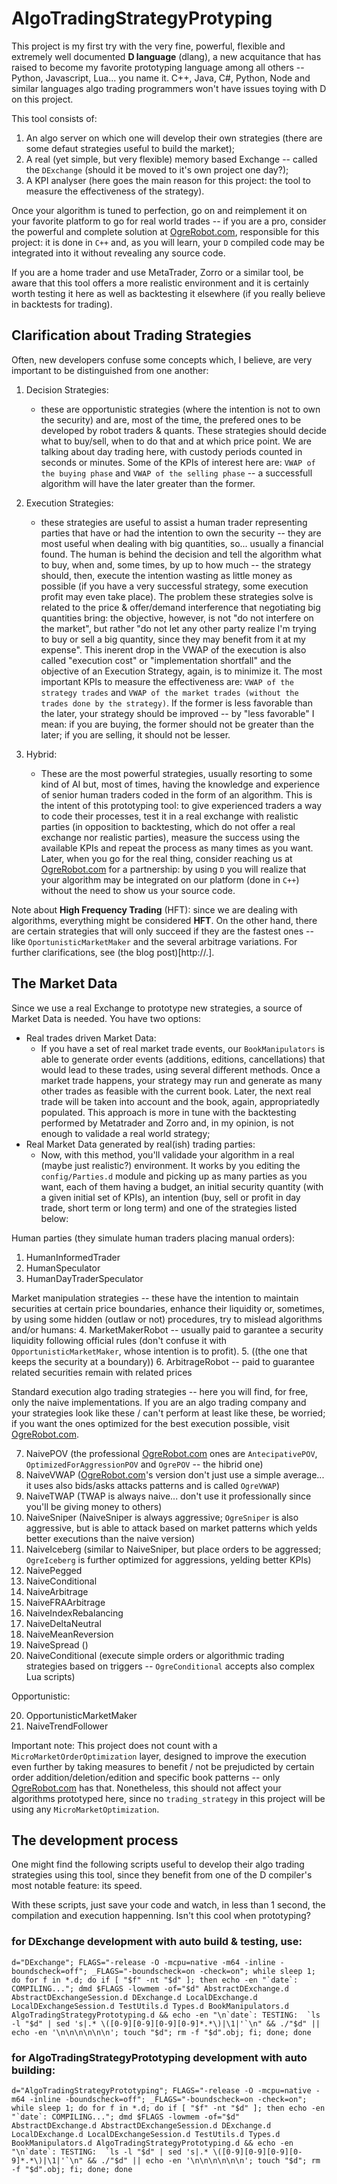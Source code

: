 # AlgoTradingStrategyProtyping

This project is my first try with the very fine, powerful, flexible and extremely well documented **D language** (dlang), a new acquitance that has raised to become my favorite prototyping language among all others -- Python, Javascript, Lua... you name it. C++, Java, C#, Python, Node and similar languages algo trading programmers won't have issues toying with D on this project.

This tool consists of:

  1. An algo server on which one will develop their own strategies (there are some defaut strategies useful to build the market);
  2. A real (yet simple, but very flexible) memory based Exchange -- called the `DExchange` (should it be moved to it's own project one day?);
  3. A KPI analyser (here goes the main reason for this project: the tool to measure the effectiveness of the strategy).

Once your algorithm is tuned to perfection, go on and reimplement it on your favorite platform to go for real world trades -- if you are a pro, consider the powerful and complete solution at [OgreRobot.com](https://OgreRobot.com/), responsible for this project: it is done in `C++` and, as you will learn, your `D` compiled code may be integrated into it without revealing any source code.

If you are a home trader and use MetaTrader, Zorro or a similar tool, be aware that this tool offers a more realistic environment and it is certainly worth testing it here as well as backtesting it elsewhere (if you really believe in backtests for trading).

## Clarification about Trading Strategies

Often, new developers confuse some concepts which, I believe, are very important to be distinguished from one another:

  1. Decision Strategies:
     * these are opportunistic strategies (where the intention is not to own the security) and are, most of the time, the prefered ones to be developed by robot traders & quants. These strategies should decide what to buy/sell, when to do that and at which price point. We are talking about day trading here, with custody periods counted in seconds or minutes. Some of the KPIs of interest here are: `VWAP of the buying phase` and `VWAP of the selling phase` -- a successfull algorithm will have the later greater than the former.

  2. Execution Strategies:
     * these strategies are useful to assist a human trader representing parties that have or had the intention to own the security -- they are most useful when dealing with big quantities, so... usually a financial found. The human is behind the decision and tell the algorithm what to buy, when and, some times, by up to how much -- the strategy should, then, execute the intention wasting as little money as possible (if you have a very successful strategy, some execution profit may even take place). The problem these strategies solve is related to the price & offer/demand interference that negotiating big quantities bring: the objective, however, is not "do not interfere on the market", but rather "do not let any other party realize I'm trying to buy or sell a big quantity, since they may benefit from it at my expense". This inerent drop in the VWAP of the execution is also called "execution cost" or "implementation shortfall" and the objective of an Execution Strategy, again, is to minimize it. The most important KPIs to measure the effectiveness are: `VWAP of the strategy trades` and `VWAP of the market trades (without the trades done by the strategy)`. If the former is less favorable than the later, your strategy should be improved -- by "less favorable" I mean: if you are buying, the former should not be greater than the later; if you are selling, it should not be lesser.

  3. Hybrid:
     * These are the most powerful strategies, usually resorting to some kind of AI but, most of times, having the knowledge and experience of senior human traders coded in the form of an algorithm. This is the intent of this prototyping tool: to give experienced traders a way to code their processes, test it in a real exchange with realistic parties (in opposition to backtesting, which do not offer a real exchange nor realistic parties), measure the success using the available KPIs and repeat the process as many times as you want. Later, when you go for the real thing, consider reaching us at [OgreRobot.com](https://OgreRobot.com/) for a partnership: by using `D` you will realize that your algorithm may be integrated on our platform (done in `C++`) without the need to show us your source code.

Note about **High Frequency Trading** (HFT): since we are dealing with algorithms, everything might be considered **HFT**. On the other hand, there are certain strategies that will only succeed if they are the fastest ones -- like `OportunisticMarketMaker` and the several arbitrage variations. For further clarifications, see (the blog post)[http://.].

## The Market Data

Since we use a real Exchange to prototype new strategies, a source of Market Data is needed. You have two options:
  - Real trades driven Market Data:
     * If you have a set of real market trade events, our `BookManipulators` is able to generate order events (additions, editions, cancellations) that would lead to these trades, using several different methods. Once a market trade happens, your strategy may run and generate as many other trades as feasible with the current book. Later, the next real trade will be taken into account and the book, again, appropriatedly populated. This approach is more in tune with the backtesting performed by Metatrader and Zorro and, in my opinion, is not enough to validade a real world strategy;
  - Real Market Data generated by real(ish) trading parties:
     * Now, with this method, you'll validade your algorithm in a real (maybe just realistic?) environment. It works by you editing the `config/Parties.d` module and picking up as many parties as you want, each of them having a budget, an initial security quantity (with a given initial set of KPIs), an intention (buy, sell or profit in day trade, short term or long term) and one of the strategies listed below:

Human parties (they simulate human traders placing manual orders):

  1. HumanInformedTrader
  2. HumanSpeculator
  3. HumanDayTraderSpeculator

Market manipulation strategies -- these have the intention to maintain securities at certain price boundaries, enhance their liquidity or, sometimes, by using some hidden (outlaw or not) procedures, try to mislead algorithms and/or humans:
  4. MarketMakerRobot -- usually paid to garantee a security liquidity following official rules (don't confuse it with `OpportunisticMarketMaker`, whose intention is to profit).
  5. ((the one that keeps the security at a boundary))
  6. ArbitrageRobot -- paid to guarantee related securities remain with related prices

Standard execution algo trading strategies -- here you will find, for free, only the naive implementations. If you are an algo trading company and your strategies look like these / can't perform at least like these, be worried; if you want the ones optimized for the best execution possible, visit [OgreRobot.com](https://OgreRobot.com/).

  7. NaivePOV (the professional [OgreRobot.com](https://OgreRobot.com/) ones are `AntecipativePOV`, `OptimizedForAggressionPOV` and `OgrePOV` -- the hibrid one)
  8. NaiveVWAP ([OgreRobot.com](https://OgreRobot.com/)'s version don't just use a simple average... it uses also bids/asks attacks patterns and is called `OgreVWAP`)
  9. NaiveTWAP (TWAP is always naive... don't use it professionally since you'll be giving money to others)
  11. NaiveSniper (NaiveSniper is always aggressive; `OgreSniper` is also aggressive, but is able to attack based on market patterns which yelds better executions than the naive version)
  13. NaiveIceberg (similar to NaiveSniper, but place orders to be aggressed; `OgreIceberg` is further optimized for aggressions, yelding better KPIs)
  12. NaivePegged
  13. NaiveConditional
  14. NaiveArbitrage
  15. NaiveFRAArbitrage
  16. NaiveIndexRebalancing
  17. NaiveDeltaNeutral
  18. NaiveMeanReversion
  19. NaiveSpread ()
  20. NaiveConditional (execute simple orders or algorithmic trading strategies based on triggers -- `OgreConditional` accepts also complex Lua scripts)

Opportunistic:

  20. OpportunisticMarketMaker
  21. NaiveTrendFollower

Important note: This project does not count with a `MicroMarketOrderOptimization` layer, designed to improve the execution even further by taking measures to benefit / not be prejudicted by certain order addition/deletion/edition and specific book patterns -- only [OgreRobot.com](https://OgreRobot.com/) has that. Nonetheless, this should not affect your algorithms prototyped here, since no `trading_strategy` in this project will be using any `MicroMarketOptimization`.

## The development process

One might find the following scripts useful to develop their algo trading strategies using this tool, since they benefit from one of the D compiler's most notable feature: its speed.

With these scripts, just save your code and watch, in less than 1 second, the compilation and execution happenning. Isn't this cool when prototyping?

### for DExchange development with auto build & testing, use:

```
d="DExchange"; FLAGS="-release -O -mcpu=native -m64 -inline -boundscheck=off"; _FLAGS="-boundscheck=on -check=on"; while sleep 1; do for f in *.d; do if [ "$f" -nt "$d" ]; then echo -en "`date`: COMPILING..."; dmd $FLAGS -lowmem -of="$d" AbstractDExchange.d AbstractDExchangeSession.d DExchange.d LocalDExchange.d LocalDExchangeSession.d TestUtils.d Types.d BookManipulators.d AlgoTradingStrategyPrototyping.d && echo -en "\n`date`: TESTING:  `ls -l "$d" | sed 's|.* \([0-9][0-9][0-9][0-9]*.*\)|\1|'`\n" && ./"$d" || echo -en '\n\n\n\n\n\n'; touch "$d"; rm -f "$d".obj; fi; done; done
```

### for AlgoTradingStrategyPrototyping development with auto building:

```
d="AlgoTradingStrategyPrototyping"; FLAGS="-release -O -mcpu=native -m64 -inline -boundscheck=off"; _FLAGS="-boundscheck=on -check=on"; while sleep 1; do for f in *.d; do if [ "$f" -nt "$d" ]; then echo -en "`date`: COMPILING..."; dmd $FLAGS -lowmem -of="$d" AbstractDExchange.d AbstractDExchangeSession.d DExchange.d LocalDExchange.d LocalDExchangeSession.d TestUtils.d Types.d BookManipulators.d AlgoTradingStrategyPrototyping.d && echo -en "\n`date`: TESTING:  `ls -l "$d" | sed 's|.* \([0-9][0-9][0-9][0-9]*.*\)|\1|'`\n" && ./"$d" || echo -en '\n\n\n\n\n\n'; touch "$d"; rm -f "$d".obj; fi; done; done
```

